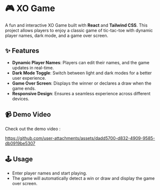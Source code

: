 # 🎮 XO Game

A fun and interactive XO Game built with **React** and **Tailwind CSS**. This project allows players to enjoy a classic game of tic-tac-toe with dynamic player names, dark mode, and a game over screen.

## ✨ Features

- **Dynamic Player Names**: Players can edit their names, and the game updates in real-time.
- **Dark Mode Toggle**: Switch between light and dark modes for a better user experience.
- **Game Over Screen**: Displays the winner or declares a draw when the game ends.
- **Responsive Design**: Ensures a seamless experience across different devices.

## 📹 Demo Video

Check out the demo video :

https://github.com/user-attachments/assets/dadd5700-d832-4909-9585-db0919be5307


## 🕹️ Usage

- Enter player names and start playing.
- The game will automatically detect a win or draw and display the game over screen.